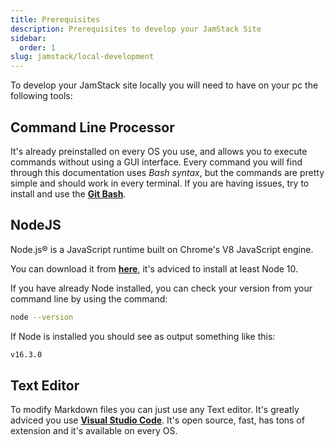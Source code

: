 ```yaml
---
title: Prerequisites
description: Prerequisites to develop your JamStack Site
sidebar:
  order: 1
slug: jamstack/local-development
---
```


To develop your JamStack site locally you will need to have on your pc the following tools:

## Command Line Processor

It's already preinstalled on every OS you use, and allows you to execute commands without using a GUI interface. Every command you will find through this documentation uses *Bash syntax*, but the commands are pretty simple and should work in every terminal. If you are having issues, try to install and use the [**Git Bash**](https://git-scm.com/). 

## NodeJS

Node.js® is a JavaScript runtime built on Chrome's V8 JavaScript engine.

You can download it from [**here**](https://nodejs.org/en/), it's adviced to install at least Node 10.

If you have already Node installed, you can check your version from your command line by using the command:

```bash
node --version
```

If Node is installed you should see as output something like this:

```bash
v16.3.0
```

## Text Editor

To modify Markdown files you can just use any Text editor. It's greatly adviced you use [**Visual Studio Code**](https://code.visualstudio.com/).
It's open source, fast, has tons of extension and it's available on every OS.
